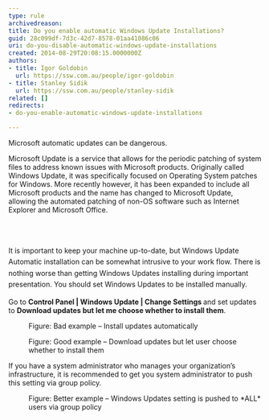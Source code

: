 ```yaml
---
type: rule
archivedreason: 
title: Do you enable automatic Windows Update Installations?
guid: 28c099df-7d3c-42d7-8578-01aa41086c06
uri: do-you-disable-automatic-windows-update-installations
created: 2014-08-29T20:08:15.0000000Z
authors:
- title: Igor Goldobin
  url: https://ssw.com.au/people/igor-goldobin
- title: Stanley Sidik
  url: https://ssw.com.au/people/stanley-sidik
related: []
redirects:
- do-you-enable-automatic-windows-update-installations

---
```



<p class="p1">Microsoft automatic updates can be dangerous.&#160;</p><p class="p1">Microsoft Update is a service that allows for the periodic patching of system files to address known issues with Microsoft products. Originally called Windows Update, it was specifically focused on Operating System patches for Windows. More recently however, it has been expanded to include all Microsoft products and the name has changed to Microsoft Update, allowing the automated patching of non-OS software such as Internet Explorer and Microsoft Office.&#160;</p>
<br><excerpt class='endintro'></excerpt><br>
<p>​<span style="line-height&#58;1.6;">It is important to keep your machine up-to-date, but Windows Update Automatic installation can be somewhat intrusive to your work flow. There is nothing worse than getting Windows Updates installing during important presentation. You should set Windows Updates to be installed manually.</span></p><p class="p1">Go to 
   <strong>Control Panel | Windows Update | Change Settings </strong>and set updates to 
   <b>Download updates but let me choose whether to install them</b>.</p><dl class="badImage"><dt><img src="/PublishingImages/win-update-1.jpg" alt="" /></dt><dd>Figure&#58; Bad example – Install updates automatically</dd></dl><dl class="goodImage"><dt><img src="/PublishingImages/win-update-2.jpg" alt="" /></dt><dd>Figure&#58; Good example – Download updates but let user choose whether to install them</dd></dl><p class="p1">If you have a system administrator who manages your organization’s infrastructure, it is recommended to get you system administrator to push this setting via group policy.</p><dl class="goodImage"><dt><img src="/PublishingImages/win-update-3.jpg" alt="" /></dt><dd>Figure&#58; Better example – Windows Updates setting is pushed to *ALL* users via group policy</dd></dl>


